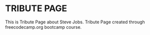 # TRIBUTE PAGE

This is Tribute Page about Steve Jobs. Tribute Page created through freecodecamp.org bootcamp course.
